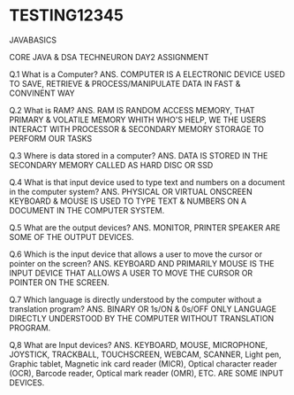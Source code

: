 # TESTING12345
JAVABASICS

CORE JAVA & DSA
TECHNEURON DAY2 ASSIGNMENT

Q.1 What is a Computer?
ANS. COMPUTER IS A ELECTRONIC DEVICE USED TO SAVE, RETRIEVE & PROCESS/MANIPULATE DATA IN FAST & CONVINENT WAY

Q.2 What is RAM?
ANS. RAM IS RANDOM ACCESS MEMORY, THAT PRIMARY & VOLATILE MEMORY WHITH WHO'S HELP, WE THE USERS INTERACT WITH PROCESSOR & SECONDARY MEMORY STORAGE TO PERFORM OUR TASKS

Q.3 Where is data stored in a computer?
ANS. DATA IS STORED IN THE SECONDARY MEMORY CALLED AS HARD DISC OR SSD

Q.4 What is that input device used to type text and numbers on a document in the computer system?
ANS. PHYSICAL OR VIRTUAL ONSCREEN KEYBOARD & MOUSE IS USED TO TYPE TEXT & NUMBERS ON A DOCUMENT IN THE COMPUTER SYSTEM.

Q.5 What are the output devices?
ANS. MONITOR, PRINTER SPEAKER ARE SOME OF THE OUTPUT DEVICES.

Q.6 Which is the input device that allows a user to move the cursor or pointer on the screen?
ANS. KEYBOARD AND PRIMARILY MOUSE IS THE INPUT DEVICE THAT ALLOWS A USER TO MOVE THE CURSOR OR POINTER ON THE SCREEN.

Q.7 Which language is directly understood by the computer without a translation program?
ANS. BINARY OR 1s/ON & 0s/OFF ONLY LANGUAGE DIRECTLY UNDERSTOOD BY THE COMPUTER WITHOUT TRANSLATION PROGRAM.

Q,8 What are Input devices?
ANS. KEYBOARD, MOUSE, MICROPHONE, JOYSTICK, TRACKBALL, TOUCHSCREEN, WEBCAM, SCANNER, Light pen, Graphic tablet, Magnetic ink card reader (MICR), Optical character reader (OCR), Barcode reader, Optical mark reader (OMR), ETC. ARE SOME INPUT DEVICES.
